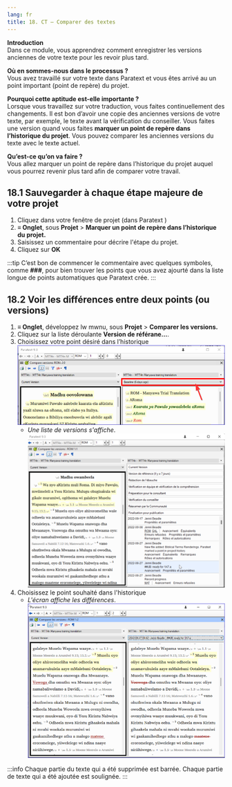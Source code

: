 ```yaml
---
lang: fr
title: 18. CT – Comparer des textes
---
```

**Introduction**  
Dans ce module, vous apprendrez comment enregistrer les versions anciennes de votre texte pour les revoir plus tard.

**Où en sommes-nous dans le processus ?**  
Vous avez travaillé sur votre texte dans Paratext et vous êtes arrivé au un point important (point de repère) du projet.

**Pourquoi cette aptitude est-elle importante ?**  
Lorsque vous travaillez sur votre traduction, vous faites continuellement des changements. Il est bon d’avoir une copie des anciennes versions de votre texte, par exemple, le texte avant la vérification du conseiller. Vous faites une version quand vous faites **marquer un point de repère dans l’historique du projet**. Vous pouvez comparer les anciennes versions du texte avec le texte actuel.

**Qu’est-ce qu’on va faire ?**   
Vous allez marquer un point de repère dans l’historique du projet auquel vous pourrez revenir plus tard afin de comparer votre travail.


## 18.1 Sauvegarder à chaque étape majeure de votre projet

1. Cliquez dans votre fenêtre de projet (dans Paratext )
1. **≡ Onglet**, sous **Projet** \> **Marquer un point de repère dans l’historique du projet.**
1. Saisissez un commentaire pour décrire l'étape du projet.
1. Cliquez sur **OK**

:::tip
C’est bon de commencer le commentaire avec quelques symboles, comme **\#\#\#**, pour bien trouver les points que vous avez ajourté dans la liste longue de points automatiques que Paratext crée.
:::

## 18.2 Voir les différences entre deux points (ou versions)

1. **≡ Onglet**, développez lw mwnu, sous **Projet** \> **Comparer les versions.**
1. Cliquez sur la liste déroulante **Version de référane…**.
1. Choisissez votre point désiré dans l’historique
    ![](../media/compareVersions2.fr.png)  
     - *Une liste de versions s'affiche*.
    ![](../media/compareVchoose.png)
1.  Choisissez le point souhaité dans l'historique  
     -  *L'écran affiche les différences*.
    ![](../media/compareVersionsSeeDiff.png)


:::info
Chaque partie du texte qui a été supprimée est barrée. Chaque partie de texte qui a été ajoutée est soulignée.
:::
